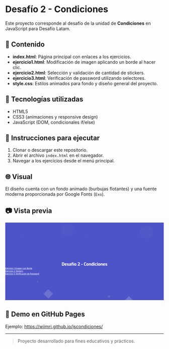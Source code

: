 # Desafío 2 - Condiciones

Este proyecto corresponde al desafío de la unidad de **Condiciones** en JavaScript para Desafío Latam.

## 📄 Contenido
- **index.html**: Página principal con enlaces a los ejercicios.
- **ejercicio1.html**: Modificación de imagen aplicando un borde al hacer clic.
- **ejercicio2.html**: Selección y validación de cantidad de stickers.
- **ejercicio3.html**: Verificación de password utilizando selectores.
- **style.css**: Estilos animados para fondo y diseño general del proyecto.

## 🚀 Tecnologías utilizadas
- HTML5
- CSS3 (animaciones y responsive design)
- JavaScript (DOM, condicionales if/else)

## 🎯 Instrucciones para ejecutar
1. Clonar o descargar este repositorio.
2. Abrir el archivo `index.html` en el navegador.
3. Navegar a los ejercicios desde el menú principal.

## 🌐 Visual
El diseño cuenta con un fondo animado (burbujas flotantes) y una fuente moderna proporcionada por Google Fonts (`Exo`).

## 📷 Vista previa
![Vista previa del proyecto](assets/img/vista-previa.png)

## 🔗 Demo en GitHub Pages
Ejemplo: https://wiimri.github.io/jscondiciones/

---

> Proyecto desarrollado para fines educativos y prácticos.
